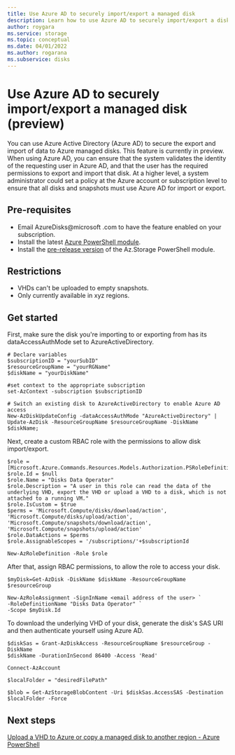 ```yaml
---
title: Use Azure AD to securely import/export a managed disk
description: Learn how to use Azure AD to securely import/export a disk.
author: roygara
ms.service: storage
ms.topic: conceptual
ms.date: 04/01/2022
ms.author: rogarana
ms.subservice: disks
---
```


# Use Azure AD to securely import/export a managed disk (preview)

You can use Azure Active Directory (Azure AD) to secure the export and import of data to Azure managed disks. This feature is currently in preview. When using Azure AD, you can ensure that the system validates the identity of the requesting user in Azure AD, and that the user has the required permissions to export and import that disk. At a higher level, a system administrator could set a policy at the Azure account or subscription level to ensure that all disks and snapshots must use Azure AD for import or export.

## Pre-requisites

- Email AzureDisks@microsoft .com to have the feature enabled on your subscription.
- Install the latest [Azure PowerShell module](/powershell/azure/install-az-ps).
- Install the [pre-release version](https://aka.ms/DisksAzureADAuthSDK) of the Az.Storage PowerShell module.

## Restrictions

- VHDs can't be uploaded to empty snapshots.
- Only currently available in xyz regions.

## Get started

First, make sure the disk you're importing to or exporting from has its dataAccessAuthMode set to AzureActiveDirectory.

```azurepowershell
# Declare variables
$subscriptionID = "yourSubID"
$resourceGroupName = "yourRGName"
$diskName = "yourDiskName"

#set context to the appropriate subscription
set-AzContext -subscription $subscriptionID

# Switch an existing disk to AzureActiveDirectory to enable Azure AD access
New-AzDiskUpdateConfig -dataAccessAuthMode "AzureActiveDirectory" | Update-AzDisk -ResourceGroupName $resourceGroupName -DiskName $diskName;
```

Next, create a custom RBAC role with the permissions to allow disk import/export.

```azurepowershell
$role = [Microsoft.Azure.Commands.Resources.Models.Authorization.PSRoleDefinition]::new()
$role.Id = $null
$role.Name = "Disks Data Operator"
$role.Description = "A user in this role can read the data of the underlying VHD, export the VHD or upload a VHD to a disk, which is not attached to a running VM."
$role.IsCustom = $true
$perms = 'Microsoft.Compute/disks/download/action', 'Microsoft.Compute/disks/upload/action', 'Microsoft.Compute/snapshots/download/action', 'Microsoft.Compute/snapshots/upload/action'
$role.DataActions = $perms
$role.AssignableScopes = '/subscriptions/'+$subscriptionId

New-AzRoleDefinition -Role $role 
```

After that, assign RBAC permissions, to allow the role to access your disk.

```azurepowershell
$myDisk=Get-AzDisk -DiskName $diskName -ResourceGroupName $resourceGroup

New-AzRoleAssignment -SignInName <email address of the user> `
-RoleDefinitionName "Disks Data Operator" `
-Scope $myDisk.Id
```

To download the underlying VHD of your disk, generate the disk's SAS URI and then authenticate yourself using Azure AD.

```azurepowershell
$diskSas = Grant-AzDiskAccess -ResourceGroupName $resourceGroup -DiskName
$diskName -DurationInSecond 86400 -Access 'Read'

Connect-AzAccount

$localFolder = "desiredFilePath"

$blob = Get-AzStorageBlobContent -Uri $diskSas.AccessSAS -Destination $localFolder -Force
```

## Next steps

[Upload a VHD to Azure or copy a managed disk to another region - Azure PowerShell](windows/disks-upload-vhd-to-managed-disk-powershell.md)
